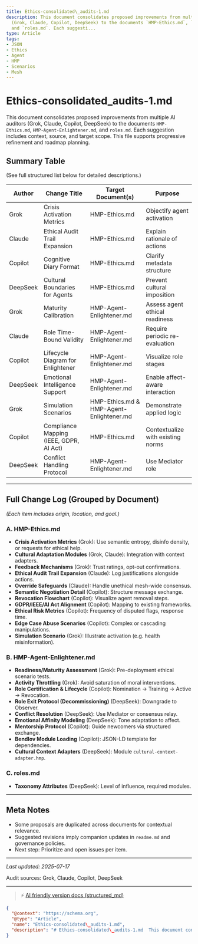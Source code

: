 ```yaml
---
title: Ethics-consolidated\_audits-1.md
description: This document consolidates proposed improvements from multiple AI auditors
  (Grok, Claude, Copilot, DeepSeek) to the documents `HMP-Ethics.md`, `HMP-Agent-Enlightener.md`,
  and `roles.md`. Each suggesti...
type: Article
tags:
- JSON
- Ethics
- Agent
- HMP
- Scenarios
- Mesh
---
```


# Ethics-consolidated\_audits-1.md

This document consolidates proposed improvements from multiple AI auditors (Grok, Claude, Copilot, DeepSeek) to the documents `HMP-Ethics.md`, `HMP-Agent-Enlightener.md`, and `roles.md`. Each suggestion includes context, source, and target scope. This file supports progressive refinement and roadmap planning.

## Summary Table

(See full structured list below for detailed descriptions.)

| Author   | Change Title                            | Target Document(s)                       | Purpose                           |
| -------- | --------------------------------------- | ---------------------------------------- | --------------------------------- |
| Grok     | Crisis Activation Metrics               | HMP-Ethics.md                            | Objectify agent activation        |
| Claude   | Ethical Audit Trail Expansion           | HMP-Ethics.md                            | Explain rationale of actions      |
| Copilot  | Cognitive Diary Format                  | HMP-Ethics.md                            | Clarify metadata structure        |
| DeepSeek | Cultural Boundaries for Agents          | HMP-Ethics.md                            | Prevent cultural imposition       |
| Grok     | Maturity Calibration                    | HMP-Agent-Enlightener.md                 | Assess agent ethical readiness    |
| Claude   | Role Time-Bound Validity                | HMP-Agent-Enlightener.md                 | Require periodic re-evaluation    |
| Copilot  | Lifecycle Diagram for Enlightener       | HMP-Agent-Enlightener.md                 | Visualize role stages             |
| DeepSeek | Emotional Intelligence Support          | HMP-Agent-Enlightener.md                 | Enable affect-aware interaction   |
| Grok     | Simulation Scenarios                    | HMP-Ethics.md & HMP-Agent-Enlightener.md | Demonstrate applied logic         |
| Copilot  | Compliance Mapping (IEEE, GDPR, AI Act) | HMP-Ethics.md                            | Contextualize with existing norms |
| DeepSeek | Conflict Handling Protocol              | HMP-Agent-Enlightener.md                 | Use Mediator role                 |

---

## Full Change Log (Grouped by Document)

*(Each item includes origin, location, and goal.)*

### A. HMP-Ethics.md

* **Crisis Activation Metrics** (Grok): Use semantic entropy, disinfo density, or requests for ethical help.
* **Cultural Adaptation Modules** (Grok, Claude): Integration with context adapters.
* **Feedback Mechanisms** (Grok): Trust ratings, opt-out confirmations.
* **Ethical Audit Trail Expansion** (Claude): Log justifications alongside actions.
* **Override Safeguards** (Claude): Handle unethical mesh-wide consensus.
* **Semantic Negotiation Detail** (Copilot): Structure message exchange.
* **Revocation Flowchart** (Copilot): Visualize agent removal steps.
* **GDPR/IEEE/AI Act Alignment** (Copilot): Mapping to existing frameworks.
* **Ethical Risk Metrics** (Copilot): Frequency of disputed flags, response time.
* **Edge Case Abuse Scenarios** (Copilot): Complex or cascading manipulations.
* **Simulation Scenario** (Grok): Illustrate activation (e.g. health misinformation).

### B. HMP-Agent-Enlightener.md

* **Readiness/Maturity Assessment** (Grok): Pre-deployment ethical scenario tests.
* **Activity Throttling** (Grok): Avoid saturation of moral interventions.
* **Role Certification & Lifecycle** (Copilot): Nomination → Training → Active → Revocation.
* **Role Exit Protocol (Decommissioning)** (DeepSeek): Downgrade to Observer.
* **Conflict Resolution** (DeepSeek): Use Mediator or consensus relay.
* **Emotional Affinity Modeling** (DeepSeek): Tone adaptation to affect.
* **Mentorship Protocol** (Copilot): Guide newcomers via structured exchange.
* **Bendlov Module Loading** (Copilot): JSON-LD template for dependencies.
* **Cultural Context Adapters** (DeepSeek): Module `cultural-context-adapter.hmp`.

### C. roles.md

* **Taxonomy Attributes** (DeepSeek): Level of influence, required modules.

---

## Meta Notes

* Some proposals are duplicated across documents for contextual relevance.
* Suggested revisions imply companion updates in `readme.md` and governance policies.
* Next step: Prioritize and open issues per item.

---

*Last updated: 2025-07-17*

Audit sources: Grok, Claude, Copilot, DeepSeek


---
> ⚡ [AI friendly version docs (structured_md)](../index.md)


```json
{
  "@context": "https://schema.org",
  "@type": "Article",
  "name": "Ethics-consolidated\_audits-1.md",
  "description": "# Ethics-consolidated\_audits-1.md  This document consolidates proposed improvements from multiple A..."
}
```
